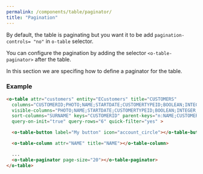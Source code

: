 ```yaml
---
permalink: /components/table/paginator/
title: "Pagination"
---
```


By default, the table is paginating  but you want it to be add `pagination-controls= "no"` in `o-table` selector.

You can configure the pagination by adding the selector `<o-table-paginator>` after the table.

In this section we are specifing how to define a paginator for the table.

<h3 class="grey-color">Example</h3>

```html
<o-table attr="customers" entity="ECustomers" title="CUSTOMERS"
  columns="CUSTOMERID;PHOTO;NAME;STARTDATE;CUSTOMERTYPEID;BOOLEAN;INTEGER;REAL;CURRENCY"
  visible-columns="PHOTO;NAME;STARTDATE;CUSTOMERTYPEID;BOOLEAN;INTEGER;REAL;CURRENCY"
  sort-columns="SURNAME" keys="CUSTOMERID" parent-keys="n:NAME;CUSTOMERTYPEID"
  query-on-init="true" query-rows="6" quick-filter="yes" >

  <o-table-button label="My button" icon="account_circle"></o-table-button>

  <o-table-column attr="NAME" title="NAME"></o-table-column>

  ...
  <o-table-paginator page-size="20"></o-table-paginator>
</o-table>
```

